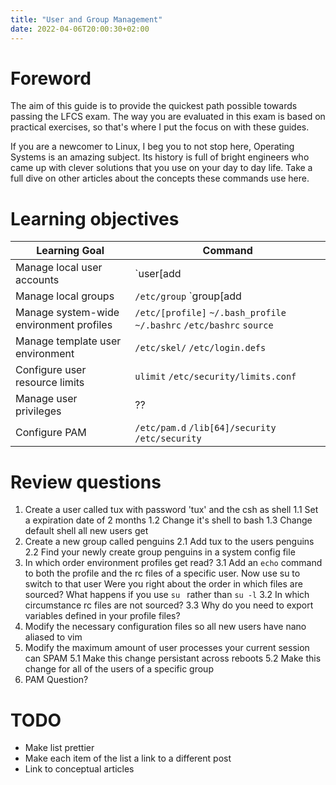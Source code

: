 ```yaml
---
title: "User and Group Management"
date: 2022-04-06T20:00:30+02:00
---
```


# Foreword

The aim of this guide is to provide the quickest path possible towards passing the LFCS exam.
The way you are evaluated in this exam is based on practical exercises, so that's where I put the
focus on with these guides.

If you are a newcomer to Linux, I beg you to not stop here, Operating Systems is an amazing subject.
Its history is full of bright engineers who came up with clever solutions that you use on your day to day life. Take a full dive on other articles about the concepts these commands use here.

# Learning objectives

|              Learning Goal                |                             Command                                   |
| ----------------------------------------- | --------------------------------------------------------------------- |
| Manage local user accounts                | `user[add|mod|del]` `passwd` `/etc/default/useradd`                   |
| Manage local groups                       | `/etc/group` `group[add|mod]` `usermod -G`                            |
| Manage system-wide environment profiles   | `/etc/[profile]` `~/.bash_profile` `~/.bashrc` `/etc/bashrc` `source` |
| Manage template user environment          | `/etc/skel/` `/etc/login.defs`                                        |   
| Configure user resource limits            | `ulimit` `/etc/security/limits.conf`                                  |
| Manage user privileges                    | ??                                                                    |
| Configure PAM                             | `/etc/pam.d` `/lib[64]/security` `/etc/security`  |

# Review questions

1. Create a user called tux with password 'tux' and the csh as shell
  1.1 Set a expiration date of 2 months
  1.2 Change it's shell to bash
  1.3 Change default shell all new users get
2. Create a new group called penguins
  2.1 Add tux to the users penguins
  2.2 Find your newly create group penguins in a system config file
3. In which order environment profiles get read?
  3.1 Add an `echo` command to both the profile and the rc files of a specific user. Now use su to switch to that user
  Were you right about the order in which files are sourced? What happens if you use `su ` rather than `su -l`
  3.2 In which circumstance rc files are not sourced?
  3.3 Why do you need to export variables defined in your profile files?
4. Modify the necessary configuration files so all new users have nano aliased to vim
5. Modify the maximum amount of user processes your current session can SPAM
  5.1 Make this change persistant across reboots
  5.2 Make this change for all of the users of a specific group
6. PAM Question?

# TODO

* Make list prettier
* Make each item of the list a link to a different post
* Link to conceptual articles
